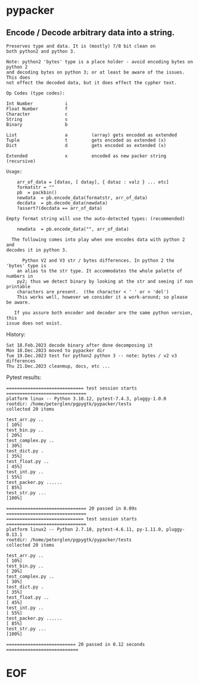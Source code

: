 
# pypacker

##    Encode / Decode arbitrary data into a string.

    Preserves type and data. It is (mostly) 7/8 bit clean on
    both python2 and python 3.

    Note: python2 'bytes' type is a place holder - avoid encoding bytes on python 2
    and decoding bytes on python 3; or at least be aware of the issues. This does
    not effect the decoded data, but it does effect the cypher text.

    Op Codes (type codes):

    Int Number            i
    Float Number          f
    Character             c
    String                s
    Binary                b

    List                  a         (array) gets encoded as extended
    Tuple                 t         gets encoded as extended (x)
    Dict                  d         gets encoded as extended (x)

    Extended              x         encoded as new packer string (recursive)

    Usage:

        arr_of_data = [datax, [ datay], { dataz : valz } ... etc]
        formatstr = ""
        pb  = packbin()
        newdata  = pb.encode_data(formatstr, arr_of_data)
        decdata  = pb.decode_data(newdata)
        ?assert?(decdata == arr_of_data)

    Empty format string will use the auto-detected types: (recommended)

        newdata  = pb.encode_data("", arr_of_data)

      The following comes into play when one encodes data with python 2 and
    decodes it in python 3.

          Python V2 and V3 str / bytes differences. In python 2 the 'bytes' type is
        an alias to the str type. It accommodates the whole palette of numbers in
        py2; thus we detect binary by looking at the str and seeing if non printable
        characters are present.  (the character < ' ' or > 'del')
        This works well, however we consider it a work-around; so please be aware.

       If you assure both encoder and decoder are the same python version, this
    issue does not exist.

   History:

    Sat 18.Feb.2023 decode binary after done decomposing it
    Mon 18.Dec.2023 moved to pypacker dir
    Tue 19.Dec.2023 test for python2 python 3 -- note: bytes / v2 v3 differences
    Thu 21.Dec.2023 cleanmup, docs, etc ...

Pytest results:

    ============================= test session starts ==============================
    platform linux -- Python 3.10.12, pytest-7.4.3, pluggy-1.0.0
    rootdir: /home/peterglen/pgpygtk/pypacker/tests
    collected 20 items

    test_arr.py ..                                                           [ 10%]
    test_bin.py ..                                                           [ 20%]
    test_complex.py ..                                                       [ 30%]
    test_dict.py .                                                           [ 35%]
    test_float.py ..                                                         [ 45%]
    test_int.py ..                                                           [ 55%]
    test_packer.py ......                                                    [ 85%]
    test_str.py ...                                                          [100%]

    ============================== 20 passed in 0.09s ==============================
    ============================= test session starts ==============================
    platform linux2 -- Python 2.7.18, pytest-4.6.11, py-1.11.0, pluggy-0.13.1
    rootdir: /home/peterglen/pgpygtk/pypacker/tests
    collected 20 items

    test_arr.py ..                                                           [ 10%]
    test_bin.py ..                                                           [ 20%]
    test_complex.py ..                                                       [ 30%]
    test_dict.py .                                                           [ 35%]
    test_float.py ..                                                         [ 45%]
    test_int.py ..                                                           [ 55%]
    test_packer.py ......                                                    [ 85%]
    test_str.py ...                                                          [100%]

    ========================== 20 passed in 0.12 seconds ===========================


   # EOF
